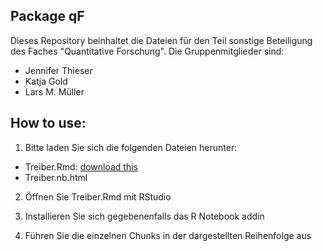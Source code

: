 ## Package qF
Dieses Repository beinhaltet die Dateien für den Teil sonstige Beteiligung des Faches "Quantitative Forschung".
Die Gruppenmitglieder sind: 
- Jennifer Thieser
- Katja Gold
- Lars M. Müller


## How to use:
1. Bitte laden Sie sich die folgenden Dateien herunter: 
- Treiber.Rmd: <a href="https://raw.githubusercontent.com/GPclips/qF/master/Treiber.Rmd" download="Treiber.Rmd">download this</a>
- Treiber.nb.html

2. Öffnen Sie Treiber.Rmd mit RStudio

3. Installieren Sie sich gegebenenfalls das R Notebook addin

4. Führen Sie die einzelnen Chunks in der dargestellten Reihenfolge aus
